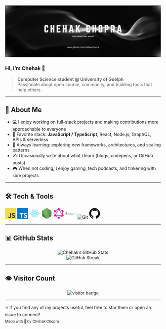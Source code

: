 <!-- Banner / Header Image (optional — add your own banner or illustration) -->

  ![Chehak Chopra — Developer & Learner](https://raw.githubusercontent.com/chehakchopra/chehakchopra/main/banner.png)

### Hi, I’m Chehak 👋  
> **Computer Science student @ University of Guelph**  
> Passionate about open source, community, and building tools that help others.

---

## 🧠 About Me

- 💻 I enjoy working on full-stack projects and making contributions more approachable to everyone  
- 🚀 Favorite stack: **JavaScript / TypeScript**, React, Node.js, GraphQL, APIs & serverless  
- 🌱 Always learning: exploring new frameworks, architectures, and scaling patterns  
- ✍️ Occasionally write about what I learn (blogs, codepens, or GitHub posts)  
- 🎮 When not coding, I enjoy gaming, tech podcasts, and tinkering with side projects

---

## 🛠️ Tech & Tools

<p>
  <img alt="JavaScript" width="35px" src="https://raw.githubusercontent.com/github/explore/master/topics/javascript/javascript.png" />
  <img alt="TypeScript" width="35px" src="https://raw.githubusercontent.com/github/explore/master/topics/typescript/typescript.png" />
  <img alt="React" width="35px" src="https://raw.githubusercontent.com/github/explore/master/topics/react/react.png" />
  <img alt="Node.js" width="35px" src="https://raw.githubusercontent.com/github/explore/master/topics/nodejs/nodejs.png" />
  <img alt="GraphQL" width="35px" src="https://raw.githubusercontent.com/github/explore/master/topics/graphql/graphql.png" />
  <img alt="MongoDB" width="35px" src="https://raw.githubusercontent.com/github/explore/master/topics/mongodb/mongodb.png" />
  <img alt="Git" width="35px" src="https://img.icons8.com/color/48/git.png" />
  <img alt="GitHub" width="35px" src="https://raw.githubusercontent.com/github/explore/master/topics/github/github.png" />
</p>

---

## 📊 GitHub Stats

<p align="center">
  <img src="https://github-readme-stats.vercel.app/api?username=chehakchopra&show_icons=true&theme=midnight-purple&hide_border=true" alt="Chehak’s GitHub Stats" />
  <br>
  <img src="https://github-readme-streak-stats.herokuapp.com?user=chehakchopra&theme=midnight-purple&hide_border=true" alt="GitHub Streak" />
</p>

---

## 👁️ Visitor Count

<p align="center">
  <img src="https://visitor-badge.laobi.icu/badge?page_id=chehakchopra.chehakchopra" alt="visitor badge" />
</p>

---

⭐️ If you find any of my projects useful, feel free to star them or open an issue to connect!  
<sub>Made with 💜 by Chehak Chopra</sub>
